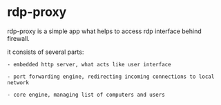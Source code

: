 rdp-proxy
=========

rdp-proxy is a simple app what helps to access rdp interface behind firewall.

it consists of several parts: 

    - embedded http server, what acts like user interface

    - port forwarding engine, redirecting incoming connections to local network

    - core engine, managing list of computers and users

    
   
